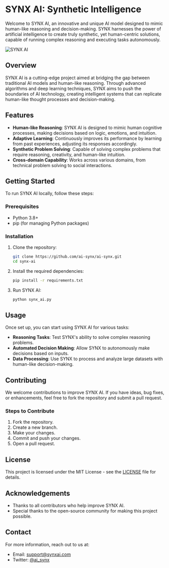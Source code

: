 # SYNX AI: Synthetic Intelligence

Welcome to SYNX AI, an innovative and unique AI model designed to mimic human-like reasoning and decision-making. SYNX harnesses the power of artificial intelligence to create truly synthetic, yet human-centric solutions, capable of running complex reasoning and executing tasks autonomously.

![SYNX AI](https://github.com/user-attachments/assets/21c2c7bd-69c5-4227-a2c3-ba2df116c953)

## Overview

SYNX AI is a cutting-edge project aimed at bridging the gap between traditional AI models and human-like reasoning. Through advanced algorithms and deep learning techniques, SYNX aims to push the boundaries of AI technology, creating intelligent systems that can replicate human-like thought processes and decision-making.

## Features

- **Human-like Reasoning**: SYNX AI is designed to mimic human cognitive processes, making decisions based on logic, emotions, and intuition.
- **Adaptive Learning**: Continuously improves its performance by learning from past experiences, adjusting its responses accordingly.
- **Synthetic Problem Solving**: Capable of solving complex problems that require reasoning, creativity, and human-like intuition.
- **Cross-domain Capability**: Works across various domains, from technical problem solving to social interactions.

## Getting Started

To run SYNX AI locally, follow these steps:

### Prerequisites

- Python 3.8+
- pip (for managing Python packages)

### Installation

1. Clone the repository:

   ```bash
   git clone https://github.com/ai-synx/ai-synx.git
   cd synx-ai
   ```

2. Install the required dependencies:

   ```bash
   pip install -r requirements.txt
   ```

3. Run SYNX AI:

   ```bash
   python synx_ai.py
   ```

## Usage

Once set up, you can start using SYNX AI for various tasks:

- **Reasoning Tasks**: Test SYNX's ability to solve complex reasoning problems.
- **Automated Decision Making**: Allow SYNX to autonomously make decisions based on inputs.
- **Data Processing**: Use SYNX to process and analyze large datasets with human-like decision-making.

## Contributing

We welcome contributions to improve SYNX AI. If you have ideas, bug fixes, or enhancements, feel free to fork the repository and submit a pull request.

### Steps to Contribute

1. Fork the repository.
2. Create a new branch.
3. Make your changes.
4. Commit and push your changes.
5. Open a pull request.

## License

This project is licensed under the MIT License - see the [LICENSE](LICENSE) file for details.

## Acknowledgements

- Thanks to all contributors who help improve SYNX AI.
- Special thanks to the open-source community for making this project possible.

## Contact

For more information, reach out to us at:

- Email: support@synxai.com
- Twitter: [@ai_synx](https://twitter.com/ai_synx)


